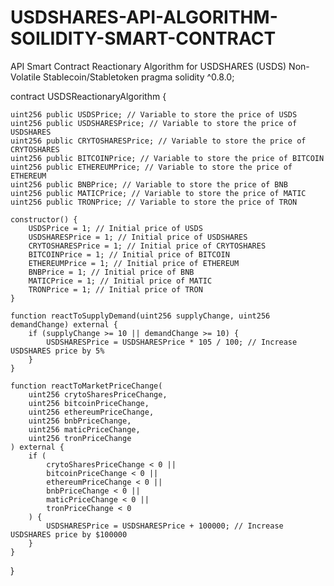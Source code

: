 # USDSHARES-API-ALGORITHM-SOILIDITY-SMART-CONTRACT
API Smart Contract Reactionary Algorithm for USDSHARES (USDS) Non-Volatile Stablecoin/Stabletoken
pragma solidity ^0.8.0;

contract USDSReactionaryAlgorithm {
    
    uint256 public USDSPrice; // Variable to store the price of USDS
    uint256 public USDSHARESPrice; // Variable to store the price of USDSHARES
    uint256 public CRYTOSHARESPrice; // Variable to store the price of CRYTOSHARES
    uint256 public BITCOINPrice; // Variable to store the price of BITCOIN
    uint256 public ETHEREUMPrice; // Variable to store the price of ETHEREUM
    uint256 public BNBPrice; // Variable to store the price of BNB
    uint256 public MATICPrice; // Variable to store the price of MATIC
    uint256 public TRONPrice; // Variable to store the price of TRON

    constructor() {
        USDSPrice = 1; // Initial price of USDS
        USDSHARESPrice = 1; // Initial price of USDSHARES
        CRYTOSHARESPrice = 1; // Initial price of CRYTOSHARES
        BITCOINPrice = 1; // Initial price of BITCOIN
        ETHEREUMPrice = 1; // Initial price of ETHEREUM
        BNBPrice = 1; // Initial price of BNB
        MATICPrice = 1; // Initial price of MATIC
        TRONPrice = 1; // Initial price of TRON
    }

    function reactToSupplyDemand(uint256 supplyChange, uint256 demandChange) external {
        if (supplyChange >= 10 || demandChange >= 10) {
            USDSHARESPrice = USDSHARESPrice * 105 / 100; // Increase USDSHARES price by 5%
        }
    }

    function reactToMarketPriceChange(
        uint256 crytoSharesPriceChange,
        uint256 bitcoinPriceChange,
        uint256 ethereumPriceChange,
        uint256 bnbPriceChange,
        uint256 maticPriceChange,
        uint256 tronPriceChange
    ) external {
        if (
            crytoSharesPriceChange < 0 ||
            bitcoinPriceChange < 0 ||
            ethereumPriceChange < 0 ||
            bnbPriceChange < 0 ||
            maticPriceChange < 0 ||
            tronPriceChange < 0
        ) {
            USDSHARESPrice = USDSHARESPrice + 100000; // Increase USDSHARES price by $100000
        }
    }
}
